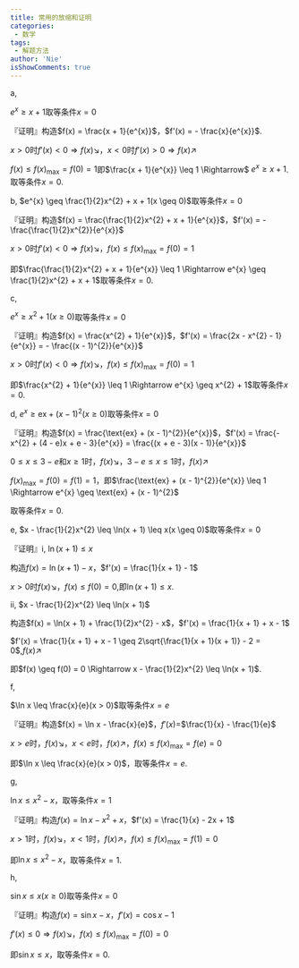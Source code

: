 ```yaml
---
title: 常用的放缩和证明
categories:
 - 数学
tags:
 - 解题方法
author: 'Nie'
isShowComments: true
---
```



a, 

$e^{x} \geq x + 1$取等条件$x = 0$

『证明』构造$f(x) = \frac{x + 1}{e^{x}}$，$f'(x) = - \frac{x}{e^{x}}$.

$x > 0$时$f'(x) < 0 \Rightarrow f(x) \searrow$，$x < 0$时$f'(x) > 0 \Rightarrow f(x) \nearrow$

$f(x) \leq {f(x)}_{\max} = f(0) = 1$即$\frac{x + 1}{e^{x}} \leq 1 \Rightarrow$
$e^{x} \geq x + 1$.取等条件$x = 0$.



b,
$e^{x} \geq \frac{1}{2}x^{2} + x + 1(x \geq 0)$取等条件$x = 0$

『证明』构造$f(x) = \frac{\frac{1}{2}x^{2} + x + 1}{e^{x}}$，$f'(x) = - \frac{\frac{1}{2}x^{2}}{e^{x}}$

$x > 0$时$f'(x) < 0 \Rightarrow f(x) \searrow$，$f(x) \leq {f(x)}_{\max} = f(0) = 1$

即$\frac{\frac{1}{2}x^{2} + x + 1}{e^{x}} \leq 1 \Rightarrow e^{x} \geq \frac{1}{2}x^{2} + x + 1$取等条件$x = 0$.



c, 

$e^{x} \geq x^{2} + 1(x \geq 0)$取等条件$x = 0$

『证明』构造$f(x) = \frac{x^{2} + 1}{e^{x}}$，$f'(x) = \frac{2x - x^{2} - 1}{e^{x}} = - \frac{(x - 1)^{2}}{e^{x}}$

$x > 0$时$f'(x) < 0 \Rightarrow f(x) \searrow$，$f(x) \leq {f(x)}_{\max} = f(0) = 1$

即$\frac{x^{2} + 1}{e^{x}} \leq 1 \Rightarrow e^{x} \geq x^{2} + 1$取等条件$x = 0$.



d,
$e^{x} \geq \text{ex} + (x - 1)^{2}(x \geq 0)$取等条件$x = 0$

『证明』构造$f(x) = \frac{\text{ex} + (x - 1)^{2}}{e^{x}}$，$f'(x) = \frac{- x^{2} + (4 - e)x + e - 3}{e^{x}} = \frac{(x + e - 3)(x - 1)}{e^{x}}$

$0 \leq x \leq 3 - e$和$x \geq 1$时，$f(x) \searrow$，$3 - e \leq x \leq 1$时，$f(x) \nearrow$

${f(x)}_{\max} = f(0) = f(1) = 1$，即$\frac{\text{ex} + (x - 1)^{2}}{e^{x}} \leq 1 \Rightarrow e^{x} \geq \text{ex} + (x - 1)^{2}$

取等条件$x = 0$.



e,
$x - \frac{1}{2}x^{2} \leq \ln(x + 1) \leq x(x \geq 0)$取等条件$x = 0$

『证明』i, $\ln(x + 1) \leq x$

构造$f(x) = \ln{(x + 1) - x}$，$f'(x) = \frac{1}{x + 1} - 1$

$x > 0$时$f(x) \searrow$，$f(x) \leq f(0) = 0$,即$\ln(x + 1) \leq x$.

ii, $x - \frac{1}{2}x^{2} \leq \ln(x + 1)$

构造$f(x) = \ln(x + 1) + \frac{1}{2}x^{2} - x$，$f'(x) = \frac{1}{x + 1} + x - 1$

$f'(x) = \frac{1}{x + 1} + x - 1 \geq 2\sqrt{\frac{1}{x + 1}(x + 1)} - 2 = 0$,$f(x) \nearrow$

即$f(x) \geq f(0) = 0 \Rightarrow x - \frac{1}{2}x^{2} \leq \ln(x + 1)$.

f, 

$\ln x \leq \frac{x}{e}(x > 0)$取等条件$x = e$

『证明』构造$f(x) = \ln x - \frac{x}{e}$，$f'(x)$=$\frac{1}{x} - \frac{1}{e}$

$x > e$时，$f(x) \searrow$，$x < e$时，$f(x) \nearrow$，$f(x) \leq {f(x)}_{\max} = f(e) = 0$

即$\ln x \leq \frac{x}{e}(x > 0)$，取等条件$x = e$.



g,

$\ln x \leq x^{2} - x$，取等条件$x = 1$

『证明』构造$f(x) = \ln x - x^{2} + x$，$f'(x) = \frac{1}{x} - 2x + 1$

$x > 1$时，$f(x) \searrow$，$x < 1$时，$f(x) \nearrow$，$f(x) \leq {f(x)}_{\max} = f(1) = 0$

即$\ln x \leq x^{2} - x$，取等条件$x = 1$.



h, 

$\sin x \leq x(x \geq 0)$取等条件$x = 0$

『证明』构造$f(x) = \sin x - x$，$f'(x) = \cos x - 1$

$f'(x) \leq 0 \Rightarrow f(x) \searrow$，$f(x) \leq {f(x)}_{\max} = f(0) = 0$

即$\sin x \leq x$，取等条件$x = 0$.
